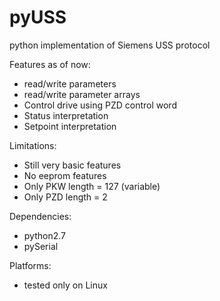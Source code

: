 # pyUSS
python implementation of Siemens USS protocol

Features as of now:
- read/write parameters
- read/write parameter arrays
- Control drive using PZD control word
- Status interpretation
- Setpoint interpretation

Limitations:
- Still very basic features
- No eeprom features
- Only PKW length = 127 (variable)
- Only PZD length = 2

Dependencies:
 - python2.7
 - pySerial
 
Platforms:
 - tested only on Linux
